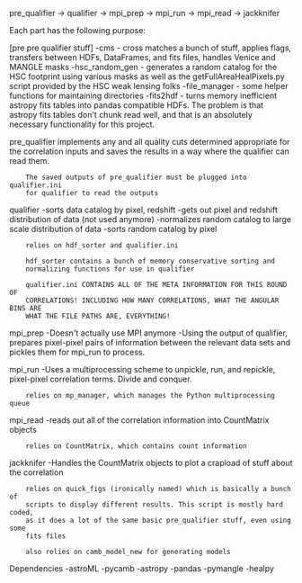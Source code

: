 pre_qualifier -> qualifier -> mpi_prep -> mpi_run -> mpi_read -> jackknifer
    
Each part has the following purpose:
        
[pre pre qualifier stuff]
        -cms             - cross matches a bunch of stuff, applies flags, transfers between
                           HDFs, DataFrames, and fits files, handles Venice and MANGLE masks
        -hsc_random_gen  - generates a random catalog for the HSC footprint using various
                           masks as well as the getFullAreaHealPixels.py script provided by
                           the HSC weak lensing folks
        -file_manager    - some helper functions for maintaining directories
        -fits2hdf        - turns memory inefficient astropy fits tables into pandas compatible
                           HDFs. The problem is that astropy fits tables don't chunk read well,
                           and that is an absolutely necessary functionality for this project.
        
pre_qualifier
        implements any and all quality cuts determined appropriate for the 
        correlation inputs and saves the results in a way where the qualifier
        can read them.
        
        The saved outputs of pre_qualifier must be plugged into qualifier.ini
        for qualifier to read the outputs
    
qualifier
        -sorts data catalog by pixel, redshift
        -gets out pixel and redshift distribution of data (not used anymore)
        -normalizes random catalog to large scale distribution of data
        -sorts random catalog by pixel
    
        relies on hdf_sorter and qualifier.ini 
        
        hdf_sorter contains a bunch of memory conservative sorting and 
        normalizing functions for use in qualifier
        
        qualifier.ini CONTAINS ALL OF THE META INFORMATION FOR THIS ROUND OF
        CORRELATIONS! INCLUDING HOW MANY CORRELATIONS, WHAT THE ANGULAR BINS ARE
        WHAT THE FILE PATHS ARE, EVERYTHING!
    
mpi_prep
        -Doesn't actually use MPI anymore
        -Using the output of qualifier, prepares pixel-pixel pairs of information
        between the relevant data sets and pickles them for mpi_run to process.
    
mpi_run
        -Uses a multiprocessing scheme to unpickle, run, and repickle, pixel-pixel
        correlation terms. Divide and conquer. 
        
        relies on mp_manager, which manages the Python multiprocessing queue
    
mpi_read
        -reads out all of the correlation information into CountMatrix objects
    
        relies on CountMatrix, which contains count information
    
jackknifer
        -Handles the CountMatrix objects to plot a crapload of stuff about the
        correlation
        
        relies on quick_figs (ironically named) which is basically a bunch of
        scripts to display different results. This script is mostly hard coded,
        as it does a lot of the same basic pre_qualifier stuff, even using some
        fits files
        
        also relies on camb_model_new for generating models


Dependencies
-astroML
-pycamb
-astropy
-pandas
-pymangle
-healpy
